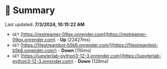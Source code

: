 # 📖 Summary
Last updated: **7/3/2024, 10:15:22 AM**

- `GET` [https://restreamer-09gx.onrender.com](https://restreamer-09gx.onrender.com) - **Up** (22427ms)
- `GET` [https://filestreambot-b5k6.onrender.com/](https://filestreambot-b5k6.onrender.com/) - **Down** (110ms)
- `GET` [https://jupyterlab-python3-12-3.onrender.com](https://jupyterlab-python3-12-3.onrender.com) - **Down** (128ms)
